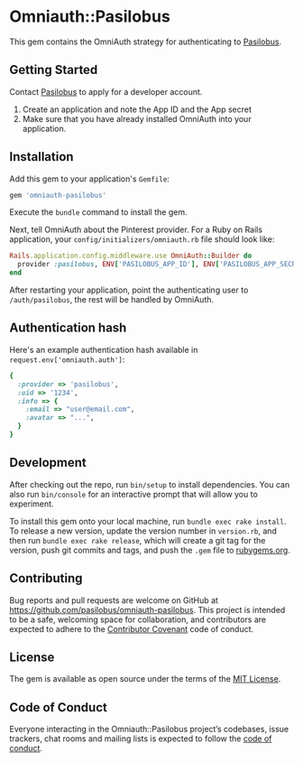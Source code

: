 # Omniauth::Pasilobus

This gem contains the OmniAuth strategy for authenticating to [Pasilobus](https://www.pasilobus.com).

## Getting Started

Contact [Pasilobus](mailto:support@pasilobus.com) to apply for a developer account.

1. Create an application and note the App ID and the App secret
2. Make sure that you have already installed OmniAuth into your application.  

## Installation

Add this gem to your application's ```Gemfile```:

```ruby
gem 'omniauth-pasilobus'
```

Execute the ```bundle``` command to install the gem.

Next, tell OmniAuth about the Pinterest provider. For a Ruby on Rails application, your ```config/initializers/omniauth.rb``` file should look like:

```ruby
Rails.application.config.middleware.use OmniAuth::Builder do
  provider :pasilobus, ENV['PASILOBUS_APP_ID'], ENV['PASILOBUS_APP_SECRET'], scope: 'read_public, write_public', redirect_uri: "https://mysite.com/auth/pasilobus/callback"
end
```

After restarting your application, point the authenticating user to ```/auth/pasilobus```, the rest will be handled by OmniAuth.

## Authentication hash

Here's an example authentication hash available in ```request.env['omniauth.auth']```:

```ruby
{
  :provider => 'pasilobus',
  :uid => '1234',
  :info => {
    :email => "user@email.com",
    :avatar => "...",
  }
}
```

## Development

After checking out the repo, run `bin/setup` to install dependencies. You can also run `bin/console` for an interactive prompt that will allow you to experiment.

To install this gem onto your local machine, run `bundle exec rake install`. To release a new version, update the version number in `version.rb`, and then run `bundle exec rake release`, which will create a git tag for the version, push git commits and tags, and push the `.gem` file to [rubygems.org](https://rubygems.org).

## Contributing

Bug reports and pull requests are welcome on GitHub at https://github.com/pasilobus/omniauth-pasilobus. This project is intended to be a safe, welcoming space for collaboration, and contributors are expected to adhere to the [Contributor Covenant](http://contributor-covenant.org) code of conduct.

## License

The gem is available as open source under the terms of the [MIT License](https://opensource.org/licenses/MIT).

## Code of Conduct

Everyone interacting in the Omniauth::Pasilobus project’s codebases, issue trackers, chat rooms and mailing lists is expected to follow the [code of conduct](https://github.com/pasilobus/omniauth-pasilobus/blob/master/CODE_OF_CONDUCT.md).
